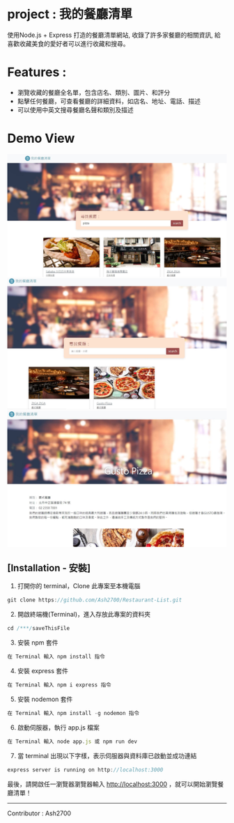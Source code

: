 # project : 我的餐廳清單
使用Node.js + Express 打造的餐廳清單網站, 收錄了許多家餐廳的相關資訊, 給喜歡收藏美食的愛好者可以進行收藏和搜尋。

# Features : 
  <ul>
    <li>瀏覽收藏的餐廳全名單，包含店名、類別、圖片、和評分</li>
    <li>點擊任何餐廳，可查看餐廳的詳細資料，如店名、地址、電話、描述</li>
    <li>可以使用中英文搜尋餐廳名聲和類別及描述</li>
  </ul>
  
# Demo View

![image](https://github.com/Ash2700/Restaurant-List/blob/668a932627bb8906ca7ec4df7d88f470e17c57d3/demo_jp/%E9%A4%90%E5%BB%B3%E6%B8%85%E5%96%AE%E6%93%B7%E5%8F%961.JPG)
![image](https://github.com/Ash2700/Restaurant-List/blob/b9c9170dfadcb7c68804521053a55b36e5a24675/demo_jp/%E9%A4%90%E5%BB%B3%E6%B8%85%E5%96%AE%E6%93%B7%E5%8F%962.JPG)
![image](https://github.com/Ash2700/Restaurant-List/blob/b9c9170dfadcb7c68804521053a55b36e5a24675/demo_jp/%E9%A4%90%E5%BB%B3%E6%B8%85%E5%96%AE%E6%93%B7%E5%8F%963.JPG)

  ## [Installation - 安裝]

1. 打開你的 terminal，Clone 此專案至本機電腦

```jsx
git clone https://github.com/Ash2700/Restaurant-List.git
```

2. 開啟終端機(Terminal)，進入存放此專案的資料夾

```jsx
cd /***/saveThisFile
```

3. 安裝 npm 套件

```jsx
在 Terminal 輸入 npm install 指令
```

4. 安裝 express 套件

```jsx
在 Terminal 輸入 npm i express 指令
```

5. 安裝 nodemon 套件

```jsx
在 Terminal 輸入 npm install -g nodemon 指令
```

6. 啟動伺服器，執行 app.js 檔案

```jsx
在 Terminal 輸入 node app.js 或 npm run dev
```

7. 當 terminal 出現以下字樣，表示伺服器與資料庫已啟動並成功連結
   
```jsx
express server is running on http://localhost:3000
```
最後，請開啟任一瀏覽器瀏覽器輸入 [http://localhost:3000](http://localhost:3000) ，就可以開始瀏覽餐廳清單！

<hr>
Contributor : Ash2700

